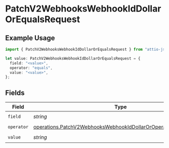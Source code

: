 # PatchV2WebhooksWebhookIdDollarOrEqualsRequest

## Example Usage

```typescript
import { PatchV2WebhooksWebhookIdDollarOrEqualsRequest } from "attio-js/models/operations/patchv2webhookswebhookid.js";

let value: PatchV2WebhooksWebhookIdDollarOrEqualsRequest = {
  field: "<value>",
  operator: "equals",
  value: "<value>",
};
```

## Fields

| Field                                                                                                                                                | Type                                                                                                                                                 | Required                                                                                                                                             | Description                                                                                                                                          |
| ---------------------------------------------------------------------------------------------------------------------------------------------------- | ---------------------------------------------------------------------------------------------------------------------------------------------------- | ---------------------------------------------------------------------------------------------------------------------------------------------------- | ---------------------------------------------------------------------------------------------------------------------------------------------------- |
| `field`                                                                                                                                              | *string*                                                                                                                                             | :heavy_check_mark:                                                                                                                                   | N/A                                                                                                                                                  |
| `operator`                                                                                                                                           | [operations.PatchV2WebhooksWebhookIdDollarOrOperatorEqualsRequest](../../models/operations/patchv2webhookswebhookiddollaroroperatorequalsrequest.md) | :heavy_check_mark:                                                                                                                                   | N/A                                                                                                                                                  |
| `value`                                                                                                                                              | *string*                                                                                                                                             | :heavy_check_mark:                                                                                                                                   | N/A                                                                                                                                                  |